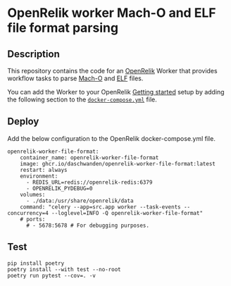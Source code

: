 
# OpenRelik worker Mach-O and ELF file format parsing
## Description
This repository contains the code for an [OpenRelik](https://openrelik.org/) Worker that provides workflow tasks to parse [Mach-O](https://en.wikipedia.org/wiki/Mach-O) and [ELF](https://en.wikipedia.org/wiki/Executable_and_Linkable_Format) files.

You can add the Worker to your OpenRelik [Getting started](https://openrelik.org/docs/getting-started/) setup by adding the following section to the [```docker-compose.yml```](https://github.com/openrelik/openrelik-deploy/blob/main/docker/docker-compose.yml) file.


## Deploy
Add the below configuration to the OpenRelik docker-compose.yml file.

```
openrelik-worker-file-format:
    container_name: openrelik-worker-file-format
    image: ghcr.io/daschwanden/openrelik-worker-file-format:latest
    restart: always
    environment:
      - REDIS_URL=redis://openrelik-redis:6379
      - OPENRELIK_PYDEBUG=0
    volumes:
      - ./data:/usr/share/openrelik/data
    command: "celery --app=src.app worker --task-events --concurrency=4 --loglevel=INFO -Q openrelik-worker-file-format"
    # ports:
      # - 5678:5678 # For debugging purposes.
```

## Test
```
pip install poetry
poetry install --with test --no-root
poetry run pytest --cov=. -v
```